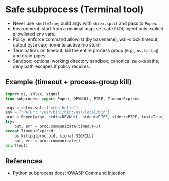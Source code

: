 # Safe subprocess (Terminal tool)

- Never use `shell=True`; build argv with `shlex.split` and pass to `Popen`.
- Environment: start from a minimal map; set safe `PATH`; inject only explicit allowlisted env vars.
- Policy: enforce command allowlist (by basename), wall‑clock timeout, output byte cap; non‑interactive (no stdin).
- Termination: on timeout, kill the entire process group (e.g., `os.killpg`) and drain pipes.
- Sandbox: optional working directory sandbox; canonicalize `cwd`/paths; deny path escapes if policy requires.

## Example (timeout + process‑group kill)

```python
import os, shlex, signal
from subprocess import Popen, DEVNULL, PIPE, TimeoutExpired

argv = shlex.split("echo hello")
env = {"PATH": "/usr/bin:/bin:/usr/local/bin"}
proc = Popen(argv, stdin=DEVNULL, stdout=PIPE, stderr=PIPE, text=True, start_new_session=True, env=env)
try:
    out, err = proc.communicate(timeout=2)
except TimeoutExpired:
    os.killpg(proc.pid, signal.SIGKILL)
    out, err = proc.communicate()
print(out)
```

## References
- Python subprocess docs; OWASP Command Injection
